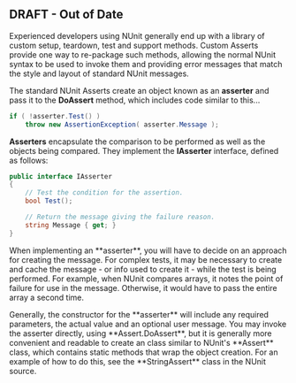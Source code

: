 ## DRAFT - Out of Date

Experienced developers using NUnit generally end up with a library of custom
setup, teardown, test and support methods. Custom Asserts provide one way to
re-package such methods, allowing the normal NUnit syntax to be used to
invoke them and providing error messages that match the style and layout
of standard NUnit messages.

The standard NUnit Asserts create an object known as an **asserter** and
pass it to the **DoAssert** method, which includes code similar to this...

```c#
if ( !asserter.Test() )
	throw new AssertionException( asserter.Message );
```

**Asserters** encapsulate the comparison to be performed as well as the
objects being compared. They implement the **IAsserter** interface, 
defined as follows:

```c#
public interface IAsserter
{
	// Test the condition for the assertion.
	bool Test();

	// Return the message giving the failure reason.
	string Message { get; }
}
```

<p>When implementing an **asserter**, you will have to decide on an approach
for creating the message. For complex tests, it may be necessary to create
and cache the message - or info used to create it - while the test is
being performed. For example, when NUnit compares arrays, it notes the
point of failure for use in the message. Otherwise, it would have to 
pass the entire array a second time.</p>

<p>Generally, the constructor for the **asserter** will include any required
parameters, the actual value and an optional user message. You may invoke
the asserter directly, using **Assert.DoAssert**, but it is generally more 
convenient and readable to create an class similar to NUnit's **Assert** class,
which contains static methods that wrap the object creation. For an example of 
how to do this, see the **StringAssert** class in the NUnit source.</p>
